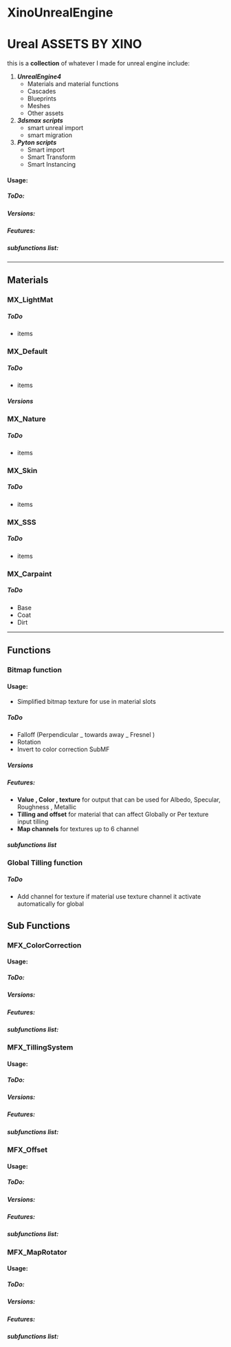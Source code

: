 # XinoUnrealEngine
# Ureal ASSETS BY XINO
this is a **collection** of whatever I made for unreal engine include:

1. ___UnrealEngine4___
	* Materials and material functions
	* Cascades 
	* Blueprints
	* Meshes 
	* Other assets 
1. ___3dsmax scripts___
	* smart unreal import
	* smart migration
1. ___Pyton scripts___ 
	* Smart import 
	* Smart Transform
	* Smart Instancing

#### Usage:
##### _ToDo:_
##### _Versions:_
##### _Feutures:_
##### _subfunctions list:_
____

## Materials

### MX_LightMat

##### _ToDo_

* items

### MX_Default

##### _ToDo_
* items
##### _Versions_

	
### MX_Nature
##### _ToDo_
* items

### MX_Skin
##### _ToDo_
* items


### MX_SSS
##### _ToDo_
* items

### MX_Carpaint
##### _ToDo_
* Base
* Coat 
* Dirt
______

## Functions

### Bitmap function
#### Usage: 
* Simplified bitmap texture for use in material slots
##### _ToDo_

* Falloff (Perpendicular _ towards away  _ Fresnel )
* Rotation
* Invert to color correction SubMF
##### _Versions_


##### _Feutures:_

* **Value , Color , texture**  for output that can be used for Albedo, Specular, Roughness , Metallic 
* **Tilling and offset** for material that can affect Globally or Per texture input tilling
* **Map channels** for textures up to 6 channel




##### _subfunctions list_
 
### Global Tilling function

##### _ToDo_

* Add channel for texture if material use texture channel it activate automatically for global

## Sub Functions

### MFX_ColorCorrection
#### Usage:
##### _ToDo:_
##### _Versions:_

##### _Feutures:_
##### _subfunctions list:_

### MFX_TillingSystem
#### Usage:
##### _ToDo:_
##### _Versions:_
##### _Feutures:_
##### _subfunctions list:_

### MFX_Offset
#### Usage:
##### _ToDo:_
##### _Versions:_
##### _Feutures:_
##### _subfunctions list:_

### MFX_MapRotator
#### Usage:
##### _ToDo:_
##### _Versions:_
##### _Feutures:_
##### _subfunctions list:_


